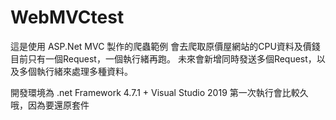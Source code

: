 # WebMVCtest
這是使用 ASP.Net MVC 製作的爬蟲範例
會去爬取原價屋網站的CPU資料及價錢
目前只有一個Request，一個執行緒再跑。
未來會新增同時發送多個Request，以及多個執行緒來處理多種資料。

開發環境為 .net Framework 4.7.1 + Visual Studio 2019
第一次執行會比較久哦，因為要還原套件
